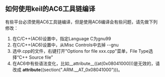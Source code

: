 ## 如何使用keil的AC6工具链编译

有些平台必须使用AC6工具链编译，但是使用AC6编译会有些问题，请先做下列修改：

1. 在C/C++(AC6)设置中，指定Language C为gnu99
2. 在C/C++(AC6)设置中，从Misc Controls中去掉 --gnu
3. 选中.cpp的文件，右键打开"Options for file xxx.cpp"菜单，File Type选择“C++ Source file”
4. 在AC6中有些语法变化，比如__attribute__((at(0x08041000)))是无效的，请改成 __attribute__((section(".ARM.__AT_0x08041000")))。

